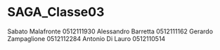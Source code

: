 # SAGA_Classe03

Sabato Malafronte 0512111930
Alessandro Barretta 0512111162
Gerardo Zampaglione 0512112284
Antonio Di Lauro 0512110514
